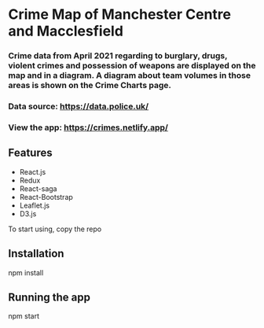 # Crime Map of Manchester Centre and Macclesfield

### Crime data from April 2021 regarding to burglary, drugs, violent crimes and possession of weapons are displayed on the map and in a diagram. A diagram about team volumes in those areas is shown on the Crime Charts page.

### Data source: https://data.police.uk/

### View the app: https://crimes.netlify.app/

## Features

- React.js
- Redux
- React-saga
- React-Bootstrap
- Leaflet.js
- D3.js

To start using, copy the repo

## Installation

npm install

## Running the app

npm start
